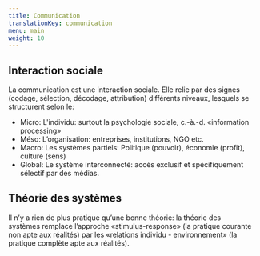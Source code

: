 ```yaml
---
title: Communication
translationKey: communication
menu: main
weight: 10
---
```


## Interaction sociale

La communication est une interaction sociale. Elle relie par des signes (codage, sélection, décodage, attribution) différents niveaux, lesquels se structurent selon le:

- Micro: L'individu: surtout la psychologie sociale, c.-à.-d. «information processing»
- Méso: L’organisation: entreprises, institutions, NGO etc.
- Macro: Les systèmes partiels: Politique (pouvoir), économie (profit), culture (sens)
- Global: Le système interconnecté: accès exclusif et spécifiquement sélectif par des médias.  

## Théorie des systèmes

Il n’y a rien de plus pratique qu’une bonne théorie: la théorie des systèmes remplace l’approche «stimulus-response» (la pratique courante non apte aux réalités) par les «relations individu - environnement» (la pratique complète apte aux réalités).